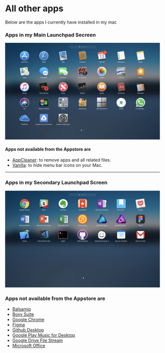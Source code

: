 # All other apps

Below are the apps I currently have installed in my mac

### Apps in my Main Launchpad Secreen

![Primary Launchpad Secreen](mac01.png "My Main Launchpad Secreen")

#### Apps not available from the Appstore are

- [AppCleaner](https://freemacsoft.net/appcleaner/): to remove apps and all related files.
- [Vanilla](https://matthewpalmer.net/vanilla/): to hide menu bar icons on your Mac.

---

### Apps in my Secondary Launchpad Screen

![Secondary Launchpad Secreen](mac02.png "My Secondary Launchpad Secreen")

### Apps not available from the Appstore are

- [Balsamiq](https://balsamiq.com/)
- [Boxy Suite](https://www.boxysuite.com/?referral=RZJmjQkzfZejiL9csmCQVZ)
- [Google Chrome](https://www.google.com/chrome/)
- [Figma](https://www.figma.com/)
- [Github Desktop](https://desktop.github.com/)
- [Google Play Music for Desktop](https://www.googleplaymusicdesktopplayer.com/)
- [Google Drive File Stream](https://support.google.com/drive/answer/7329379)
- [Microsoft Office](https://account.microsoft.com/services/office/install)
